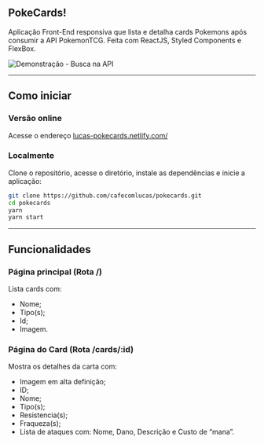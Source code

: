 ## PokeCards!

Aplicação Front-End responsiva que lista e detalha cards Pokemons após consumir a API PokemonTCG. Feita com ReactJS, Styled Components e FlexBox.

![Demonstração - Busca na API](.github/reactjs-pokemontcg-api-pokecards.gif)

---

## Como iniciar

### Versão online

Acesse o endereço [lucas-pokecards.netlify.com/](https://lucas-pokecards.netlify.com/)

### Localmente

Clone o repositório, acesse o diretório, instale as dependências e inicie a aplicação:

```bash
git clone https://github.com/cafecomlucas/pokecards.git
cd pokecards
yarn
yarn start
```

---

## Funcionalidades

### Página principal (Rota /)

Lista cards com:

- Nome;
- Tipo(s);
- Id;
- Imagem.

### Página do Card (Rota /cards/:id)

Mostra os detalhes da carta com:

- Imagem em alta definição;
- ID;
- Nome;
- Tipo(s);
- Resistencia(s);
- Fraqueza(s);
- Lista de ataques com: Nome, Dano, Descrição e Custo de “mana”.
